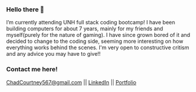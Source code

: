 ### Hello there 👋

I’m currently attending UNH full stack coding bootcamp! I have been building computers for about 7 years, mainly for my friends and myself(purely for the nature of gaming). I have since grown bored of it and decided to change to the coding side, seeming more interesting on how everything works behind the scenes. I'm very open to constructive critism and any advice you may have to give!!

### Contact me here!
ChadCourtney567@gmail.com ||
[LinkedIn](https://www.linkedin.com/in/chad-courtney-7951721ba/) ||
[Portfolio](https://chadcourtney9.github.io/Responsive-Portfolio/index.html)



